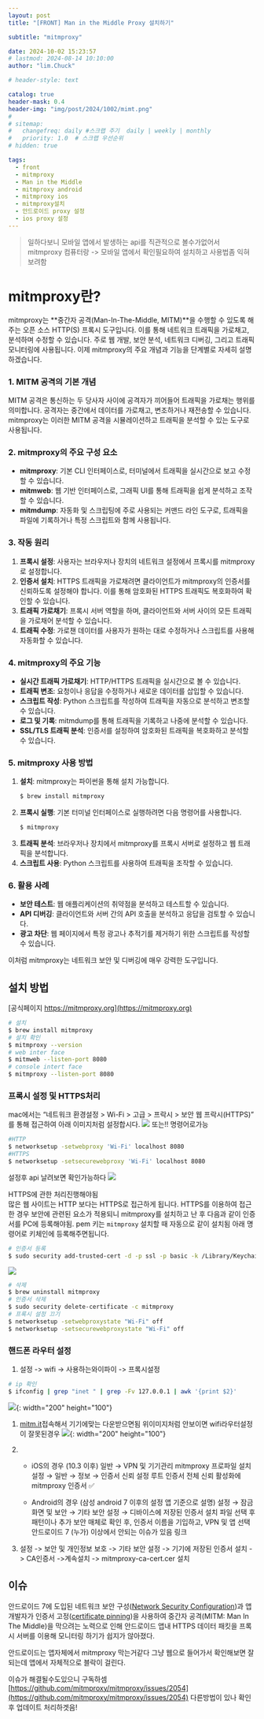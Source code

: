 ```yaml
---
layout: post
title: "[FRONT] Man in the Middle Proxy 설치하기"

subtitle: "mitmproxy"

date: 2024-10-02 15:23:57
# lastmod: 2024-08-14 10:10:00
author: "lim.Chuck"

# header-style: text

catalog: true
header-mask: 0.4
header-img: "img/post/2024/1002/mimt.png"
#
# sitemap:
#   changefreq: daily #스크랩 주기  daily | weekly | monthly
#   priority: 1.0  # 스크랩 우선순위
# hidden: true

tags:
  - front
  - mitmproxy
  - Man in the Middle
  - mitmproxy android
  - mitmproxy ios
  - mitmproxy설치
  - 안드로이드 proxy 설정
  - ios proxy 설정
---
```


> 일하다보니 모바일 앱에서 발생하는 api를 직관적으로 볼수가없어서 mitmproxy 컴퓨터랑 -> 모바일 앱에서 확인필요하여 설치하고 사용법좀 익혀보려함

# mitmproxy란?

mitmproxy는 **중간자 공격(Man-In-The-Middle, MITM)**을 수행할 수 있도록 해주는 오픈 소스 HTTP(S) 프록시 도구입니다. 이를 통해 네트워크 트래픽을 가로채고, 분석하며 수정할 수 있습니다. 주로 웹 개발, 보안 분석, 네트워크 디버깅, 그리고 트래픽 모니터링에 사용됩니다. 이제 mitmproxy의 주요 개념과 기능을 단계별로 자세히 설명하겠습니다.

### 1. MITM 공격의 기본 개념

MITM 공격은 통신하는 두 당사자 사이에 공격자가 끼어들어 트래픽을 가로채는 행위를 의미합니다. 공격자는 중간에서 데이터를 가로채고, 변조하거나 재전송할 수 있습니다. mitmproxy는 이러한 MITM 공격을 시뮬레이션하고 트래픽을 분석할 수 있는 도구로 사용됩니다.

### 2. mitmproxy의 주요 구성 요소

- **mitmproxy**: 기본 CLI 인터페이스로, 터미널에서 트래픽을 실시간으로 보고 수정할 수 있습니다.
- **mitmweb**: 웹 기반 인터페이스로, 그래픽 UI를 통해 트래픽을 쉽게 분석하고 조작할 수 있습니다.
- **mitmdump**: 자동화 및 스크립팅에 주로 사용되는 커맨드 라인 도구로, 트래픽을 파일에 기록하거나 특정 스크립트와 함께 사용됩니다.

### 3. 작동 원리

1. **프록시 설정**: 사용자는 브라우저나 장치의 네트워크 설정에서 프록시를 mitmproxy로 설정합니다.
2. **인증서 설치**: HTTPS 트래픽을 가로채려면 클라이언트가 mitmproxy의 인증서를 신뢰하도록 설정해야 합니다. 이를 통해 암호화된 HTTPS 트래픽도 복호화하여 확인할 수 있습니다.
3. **트래픽 가로채기**: 프록시 서버 역할을 하며, 클라이언트와 서버 사이의 모든 트래픽을 가로채어 분석할 수 있습니다.
4. **트래픽 수정**: 가로챈 데이터를 사용자가 원하는 대로 수정하거나 스크립트를 사용해 자동화할 수 있습니다.

### 4. mitmproxy의 주요 기능

- **실시간 트래픽 가로채기**: HTTP/HTTPS 트래픽을 실시간으로 볼 수 있습니다.
- **트래픽 변조**: 요청이나 응답을 수정하거나 새로운 데이터를 삽입할 수 있습니다.
- **스크립트 작성**: Python 스크립트를 작성하여 트래픽을 자동으로 분석하고 변조할 수 있습니다.
- **로그 및 기록**: mitmdump를 통해 트래픽을 기록하고 나중에 분석할 수 있습니다.
- **SSL/TLS 트래픽 분석**: 인증서를 설정하여 암호화된 트래픽을 복호화하고 분석할 수 있습니다.

### 5. mitmproxy 사용 방법

1. **설치**: mitmproxy는 파이썬을 통해 설치 가능합니다.
   ```bash
   $ brew install mitmproxy
   ```
2. **프록시 실행**: 기본 터미널 인터페이스로 실행하려면 다음 명령어를 사용합니다.
   ```bash
   $ mitmproxy
   ```
3. **트래픽 분석**: 브라우저나 장치에서 mitmproxy를 프록시 서버로 설정하고 웹 트래픽을 분석합니다.
4. **스크립트 사용**: Python 스크립트를 사용하여 트래픽을 조작할 수 있습니다.

### 6. 활용 사례

- **보안 테스트**: 웹 애플리케이션의 취약점을 분석하고 테스트할 수 있습니다.
- **API 디버깅**: 클라이언트와 서버 간의 API 호출을 분석하고 응답을 검토할 수 있습니다.
- **광고 차단**: 웹 페이지에서 특정 광고나 추적기를 제거하기 위한 스크립트를 작성할 수 있습니다.

이처럼 mitmproxy는 네트워크 보안 및 디버깅에 매우 강력한 도구입니다.

## 설치 방법

[공식페이지 https://mitmproxy.org](https://mitmproxy.org)

```bash
# 설치
$ brew install mitmproxy
# 설치 확인
$ mitmproxy --version
# web inter face
$ mitmweb --listen-port 8080
# console intert face
$ mitmproxy --listen-port 8080
```

### 프록시 설정 및 HTTPS처리

mac에서는 “네트워크 환경설정 > Wi-Fi > 고급 > 프락시 > 보안 웹 프락시(HTTPS)” 를 통해 접근하여 아래 이미지처럼 설정합시다.
![](/img/post/2024/1002/wifi-setting.png)
또는!! 명령어로가능

```bash
#HTTP
$ networksetup -setwebproxy 'Wi-Fi' localhost 8080
#HTTPS
$ networksetup -setsecurewebproxy 'Wi-Fi' localhost 8080
```

설정후 api 날려보면 확인가능하다
![](/img/post/2024/1002/api-req.png)

HTTPS에 관한 처리진행해야됨  
많은 웹 사이트는 HTTP 보다는 HTTPS로 접근하게 됩니다. HTTPS를 이용하여 접근한 경우 보안에 관련된 요소가 적용되니 mitmproxy를 설치하고 난 후 다음과 같이 인증서를 PC에 등록해야됨.
pem 키는 `mitmproxy` 설치할 때 자동으로 같이 설치됨 아래 명령어로 키체인에 등록해주면됩니다.

```bash
# 인증서 등록
$ sudo security add-trusted-cert -d -p ssl -p basic -k /Library/Keychains/System.keychain ~/.mitmproxy/mitmproxy-ca-cert.pem
```

![](/img/post/2024/1002/keychain.png)

```bash
# 삭제
$ brew uninstall mitmproxy
# 인증서 삭제
$ sudo security delete-certificate -c mitmproxy
# 프록시 설정 끄기
$ networksetup -setwebproxystate "Wi-Fi" off
$ networksetup -setsecurewebproxystate "Wi-Fi" off
```

### 핸드폰 라우터 설정

1. 설정 -> wifi -> 사용하는와이파이 -> 프록시설정

```bash
# ip 확인
$ ifconfig | grep "inet " | grep -Fv 127.0.0.1 | awk '{print $2}'
```

![](/img/post/2024/1002/wifi-router.jpeg){: width="200" height="100"}

1. [mitm.it](mitm.it)접속해서 기기에맞는 다운받으면됨 위이미지처럼 안보이면 wifi라우터설정이 잘못된경우
   ![](/img/post/2024/1002/success.jpeg){: width="200" height="100"}
1. - iOS의 경우 (10.3 이후)
     일반 → VPN 및 기기관리
     mitmproxy 프로파일 설치
     설정 → 일반 → 정보 → 인증서 신뢰 설정
     루트 인증서 전체 신뢰 활성화에 mitmproxy 인증서 ✅

   - Android의 경우 (삼성 android 7 이후의 설정 앱 기준으로 설명)
     설정 → 잠금화면 및 보안 → 기타 보안 설정 → 디바이스에 저장된 인증서 설치
     파일 선택 후 패턴이나 추가 보안 매체로 확인 후, 인증서 이름을 기입하고, VPN 및 앱 선택
     안드로이드 7 (누가) 이상에서 안되는 이슈가 있음 링크

1. 설정 -> 보안 및 개인정보 보호 -> 기타 보안 설정 -> 기기에 저장된 인증서 설치 -> CA인증서 ->계속설치 -> mitmproxy-ca-cert.cer 설치

## 이슈

안드로이드 7에 도입된 네트워크 보안 구성([Network Security Configuration](https://developer.android.com/privacy-and-security/security-config?hl=ko))과 앱 개발자가 인증서 고정([certificate pinning](https://owasp.org/www-community/controls/Certificate_and_Public_Key_Pinning#what-is-pinning))을 사용하여 중간자 공격(MITM: Man In The Middle)을 막으려는 노력으로 인해 안드로이드 앱내 HTTPS 데이터 패킷을 프록시 서버를 이용해 모니터링 하기가 쉽지가 않아졌다.

안드로이드는 앱자체에서 mitmproxy 막는거같다 그냥 웹으로 들어가서 확인해보면 잘되는데 앱에서 자체적으로 블락이 걸린다.

이슈가 해결될수도있으니 구독하셈 [https://github.com/mitmproxy/mitmproxy/issues/2054](https://github.com/mitmproxy/mitmproxy/issues/2054)
다른방법이 있나 확인후 업데이트 처리하겟음!

